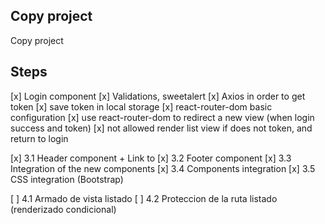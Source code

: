 ## Copy project

Copy project

## Steps

[x] Login component
[x] Validations, sweetalert
[x] Axios in order to get token
[x] save token in local storage
[x] react-router-dom basic configuration
[x] use react-router-dom to redirect a new view (when login success and token)
[x] not allowed render list view if does not token, and return to login

[x] 3.1 Header component + Link to
[x] 3.2 Footer component
[x] 3.3 Integration of the new components 
[x] 3.4 Components integration
[x] 3.5 CSS integration (Bootstrap)

[ ] 4.1 Armado de vista listado
[ ] 4.2 Proteccion de la ruta listado (renderizado condicional)